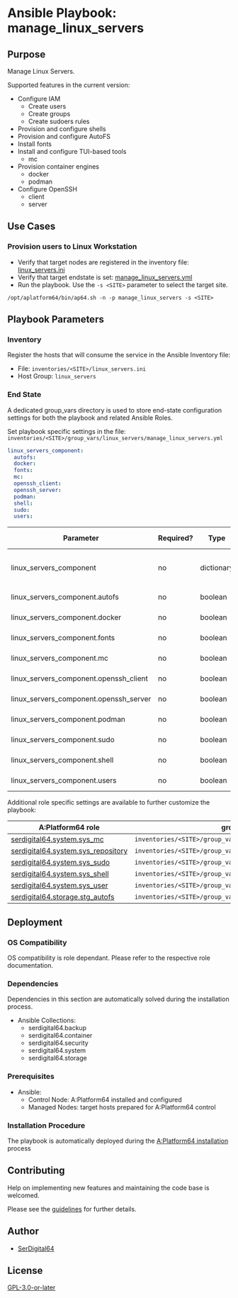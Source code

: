 # Ansible Playbook: manage_linux_servers

## Purpose

Manage Linux Servers.

Supported features in the current version:

- Configure IAM
  - Create users
  - Create groups
  - Create sudoers rules
- Provision and configure shells
- Provision and configure AutoFS
- Install fonts
- Install and configure TUI-based tools
  - mc
- Provision container engines
  - docker
  - podman
- Configure OpenSSH
  - client
  - server

## Use Cases

### Provision users to Linux Workstation

- Verify that target nodes are registered in the inventory file: [linux_servers.ini](#inventory)
- Verify that target endstate is set: [manage_linux_servers.yml](#end-state)
- Run the playbook. Use the `-s <SITE>` parameter to select the target site.

```shell
/opt/aplatform64/bin/ap64.sh -n -p manage_linux_servers -s <SITE>
```

## Playbook Parameters

### Inventory

Register the hosts that will consume the service in the Ansible Inventory file:

- File: `inventories/<SITE>/linux_servers.ini`
- Host Group: `linux_servers`

### End State

A dedicated group_vars directory is used to store end-state configuration settings for both the playbook and related Ansible Roles.

Set playbook specific settings in the file: `inventories/<SITE>/group_vars/linux_servers/manage_linux_servers.yml`

```yaml
linux_servers_component:
  autofs:
  docker:
  fonts:
  mc:
  openssh_client:
  openssh_server:
  podman:
  shell:
  sudo:
  users:
```

| Parameter                              | Required? | Type       | Default | Purpose / Value                           |
| -------------------------------------- | --------- | ---------- | ------- | ----------------------------------------- |
| linux_servers_component                | no        | dictionary |         | Define what applications will be deployed |
| linux_servers_component.autofs         | no        | boolean    | `false` | Enable components?                        |
| linux_servers_component.docker         | no        | boolean    | `false` | Enable components?                        |
| linux_servers_component.fonts          | no        | boolean    | `true`  | Enable components?                        |
| linux_servers_component.mc             | no        | boolean    | `true`  | Enable components?                        |
| linux_servers_component.openssh_client | no        | boolean    | `true`  | Enable components?                        |
| linux_servers_component.openssh_server | no        | boolean    | `true`  | Enable components?                        |
| linux_servers_component.podman         | no        | boolean    | `false` | Enable components?                        |
| linux_servers_component.sudo           | no        | boolean    | `true`  | Enable components?                        |
| linux_servers_component.shell          | no        | boolean    | `true`  | Enable components?                        |
| linux_servers_component.users          | no        | boolean    | `true`  | Enable components?                        |

Additional role specific settings are available to further customize the playbook:

| A:Platform64 role                                                                | group_vars file                                                  |
| -------------------------------------------------------------------------------- | ---------------------------------------------------------------- |
| [serdigital64.system.sys_mc](../roles/sys_mc.md#role-parameters)                 | `inventories/<SITE>/group_vars/linux_servers/sys_mc.yml`         |
| [serdigital64.system.sys_repository](../roles/sys_repository.md#role-parameters) | `inventories/<SITE>/group_vars/linux_servers/sys_repository.yml` |
| [serdigital64.system.sys_sudo](../roles/sys_sudo.md#role-parameters)             | `inventories/<SITE>/group_vars/linux_servers/sys_sudo.yml`       |
| [serdigital64.system.sys_shell](../roles/sys_shell.md#role-parameters)           | `inventories/<SITE>/group_vars/linux_servers/sys_shell.yml`      |
| [serdigital64.system.sys_user](../roles/sys_user.md#role-parameters)             | `inventories/<SITE>/group_vars/linux_servers/sys_user.yml`       |
| [serdigital64.storage.stg_autofs](../roles/stg_autofs.md#role-parameters)        | `inventories/<SITE>/group_vars/linux_servers/stg_autofs.yml`     |

## Deployment

### OS Compatibility

OS compatibility is role dependant. Please refer to the respective role documentation.

### Dependencies

Dependencies in this section are automatically solved during the installation process.

- Ansible Collections:
  - serdigital64.backup
  - serdigital64.container
  - serdigital64.security
  - serdigital64.system
  - serdigital64.storage

### Prerequisites

- Ansible:
  - Control Node: A:Platform64 installed and configured
  - Managed Nodes: target hosts prepared for A:Platform64 control

### Installation Procedure

The playbook is automatically deployed during the [A:Platform64 installation](/#installation) process

## Contributing

Help on implementing new features and maintaining the code base is welcomed.

Please see the [guidelines](https://aplatform64.readthedocs.io/en/latest/CONTRIBUTING) for further details.

## Author

- [SerDigital64](https://serdigital64.github.io/)

## License

[GPL-3.0-or-later](https://www.gnu.org/licenses/gpl-3.0.txt)
